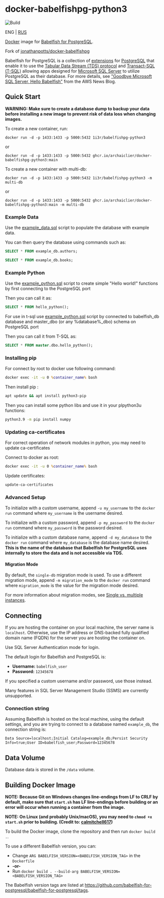 # docker-babelfishpg-python3
![Build](https://github.com/ArchaicLier/docker-babelfishpg-python3/actions/workflows/docker-publish.yml/badge.svg)

ENG | [RUS](https://github.com/ArchaicLier/docker-babelfishpg-python3/blob/main/README_RU.md)

[Docker](https://www.docker.com/) image for [Babelfish for PostgreSQL](https://babelfishpg.org/).

Fork of [jonathanpotts/docker-babelfishpg](https://github.com/jonathanpotts/docker-babelfishpg)


Babelfish for PostgreSQL is a collection of [extensions](https://github.com/babelfish-for-postgresql/babelfish_extensions) for [PostgreSQL](https://www.postgresql.org/) that enable it to use the [Tabular Data Stream (TDS) protocol](https://docs.microsoft.com/openspecs/windows_protocols/ms-tds) and [Transact-SQL (T-SQL)](https://docs.microsoft.com/sql/t-sql/language-reference) allowing apps designed for [Microsoft SQL Server](https://docs.microsoft.com/sql/sql-server) to utilize PostgreSQL as their database. For more details, see ["Goodbye Microsoft SQL Server, Hello Babelfish"](https://aws.amazon.com/blogs/aws/goodbye-microsoft-sql-server-hello-babelfish/) from the AWS News Blog.

## Quick Start

**WARNING: Make sure to create a database dump to backup your data before installing a new image to prevent risk of data loss when changing images.**

To create a new container, run:

`docker run -d -p 1433:1433 -p 5000:5432 1i3r/babelfishpg-python3`

or

`docker run -d -p 1433:1433 -p 5000:5432 ghcr.io/archaiclier/docker-babelfishpg-python3:main`

To create a new container with multi-db:

`docker run -d -p 1433:1433 -p 5000:5432 1i3r/babelfishpg-python3 -m multi-db`

or

`docker run -d -p 1433:1433 -p 5000:5432 ghcr.io/archaiclier/docker-babelfishpg-python3:main -m multi-db`

### Example Data

Use the [example_data.sql](https://github.com/ArchaicLier/docker-babelfishpg-python3/blob/main/example_data.sql) script to populate the database with example data.

You can then query the database using commands such as:

```sql
SELECT * FROM example_db.authors;
```

```sql
SELECT * FROM example_db.books;
```

### Example Python

Use the [example_python.sql](https://github.com/ArchaicLier/docker-babelfishpg-python3/blob/main/example_python.sql) script to create simple "Hello world!" functions by first connecting to the PostgreSQL port

Then you can call it as:

```sql
SELECT * FROM hello_python();
```

For use in t-sql use [example_python.sql](https://github.com/ArchaicLier/docker-babelfishpg-python3/blob/main/example_python.sql) script by connected to babelfish_db database and master_dbo (or any %database%_dbo) schema on PostgreSQL port

Then you can call it from T-SQL as:
```sql
SELECT * FROM master.dbo.hello_python();
```

### Installing pip

For connect by root to docker use following command:

```cmd
docker exec -it -u 0 %container_name% bash
```

Then install pip :

```sh
apt update && apt install python3-pip
```

Then you can install some python libs and use it in your plpython3u functions:

```sh
python3.9 -m pip install numpy
```

### Updating ca-certificates

For correct operation of network modules in python, you may need to update ca-certificates

Connect to docker as root:

```cmd
docker exec -it -u 0 %container_name% bash
```

Update certificates:

```sh
update-ca-certificates
```

### Advanced Setup

To initialize with a custom username, append `-u my_username` to the `docker run` command where `my_username` is the username desired.

To initialize with a custom password, append `-p my_password` to the `docker run` command where `my_password` is the password desired.

To initialize with a custom database name, append `-d my_database` to the `docker run` command where `my_database` is the database name desired. **This is the name of the database that Babelfish for PostgreSQL uses internally to store the data and is not accessible via TDS.**

#### Migration Mode

By default, the `single-db` migration mode is used.
To use a different migration mode, append `-m migration_mode` to the `docker run` command where `migration_mode` is the value for the migration mode desired.

For more information about migration modes, see [Single vs. multiple instances](https://babelfishpg.org/docs/installation/single-multiple/).

## Connecting

If you are hosting the container on your local machine, the server name is `localhost`. Otherwise, use the IP address or DNS-backed fully qualified domain name (FQDN) for the server you are hosting the container on.

Use SQL Server Authentication mode for login.

The default login for Babelfish and PostgreSQL is:

* **Username:** `babelfish_user`
* **Password:** `12345678`

If you specified a custom username and/or password, use those instead.

Many features in SQL Server Management Studio (SSMS) are currently unsupported.

### Connection string

Assuming Babelfish is hosted on the local machine, using the default settings, and you are trying to connect to a database named `example_db`, the connection string is:

`Data Source=localhost;Initial Catalog=example_db;Persist Security Info=true;User ID=babelfish_user;Password=12345678`

## Data Volume 

Database data is stored in the `/data` volume.

## Building Docker Image 

**NOTE: Because Git on Windows changes line-endings from LF to CRLF by default, make sure that `start.sh` has LF line-endings before building or an error will occur when running a container from the image.**

**NOTE: On Linux (and probably Unix/macOS), you may need to `chmod +x start.sh` prior to building. (Credit to: [calmitchell617](https://github.com/calmitchell617))**

To build the Docker image, clone the repository and then run `docker build .`.

To use a different Babelfish version, you can:
 * Change `ARG BABELFISH_VERSION=<BABELFISH_VERSION_TAG>` in the `Dockerfile`
 * **-or-**
 * Run `docker build . --build-arg BABELFISH_VERSION=<BABELFISH_VERSION_TAG>`

The Babelfish version tags are listed at https://github.com/babelfish-for-postgresql/babelfish-for-postgresql/tags.
